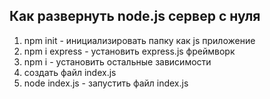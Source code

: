 <h2> Как развернуть node.js сервер с нуля </h2>

1. npm init - инициализировать папку как js приложение
2. npm i express - установить express.js фреймворк
3. npm i - установить остальные зависимости
4. создать файл index.js 
5. node index.js - запустить файл index.js
